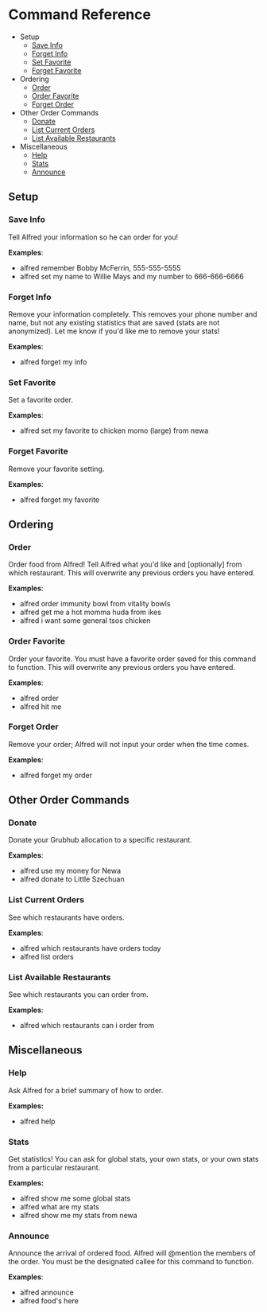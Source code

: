 # Command Reference

- Setup
  - [Save Info](#save-info)
  - [Forget Info](#forget-info)
  - [Set Favorite](#set-favorite)
  - [Forget Favorite](#forget-favorite)
- Ordering
  - [Order](#order)
  - [Order Favorite](#order-favorite)
  - [Forget Order](#forget-order)
- Other Order Commands
  - [Donate](#donate)
  - [List Current Orders](#list-current-orders)
  - [List Available Restaurants](#list-available-restaurants)
- Miscellaneous
  - [Help](#help)
  - [Stats](#stats)
  - [Announce](#announce)

## Setup

### Save Info

Tell Alfred your information so he can order for you!

**Examples**:

* alfred remember Bobby McFerrin, 555-555-5555
* alfred set my name to Willie Mays and my number to 666-666-6666

### Forget Info

Remove your information completely. This removes your phone number and name, but not any existing statistics that are saved (stats are not anonymized). Let me know if you'd like me to remove your stats!

**Examples**:

* alfred forget my info

### Set Favorite

Set a favorite order.

**Examples**:

* alfred set my favorite to chicken momo (large) from newa

### Forget Favorite

Remove your favorite setting.

**Examples**:

* alfred forget my favorite

## Ordering

### Order

Order food from Alfred! Tell Alfred what you'd like and [optionally] from which restaurant. This will overwrite any previous orders you have entered.

**Examples**:

* alfred order immunity bowl from vitality bowls
* alfred get me a hot momma huda from ikes
* alfred i want some general tsos chicken

### Order Favorite

Order your favorite. You must have a favorite order saved for this command to function. This will overwrite any previous orders you have entered.

**Examples**:

* alfred order
* alfred hit me

### Forget Order

Remove your order; Alfred will not input your order when the time comes.

**Examples**:

* alfred forget my order

## Other Order Commands

### Donate

Donate your Grubhub allocation to a specific restaurant.

**Examples**:

* alfred use my money for Newa
* alfred donate to Little Szechuan

### List Current Orders

See which restaurants have orders.

**Examples**:

* alfred which restaurants have orders today
* alfred list orders

### List Available Restaurants

See which restaurants you can order from.

**Examples**:

* alfred which restaurants can i order from

## Miscellaneous

### Help

Ask Alfred for a brief summary of how to order.

**Examples:**

* alfred help

### Stats

Get statistics! You can ask for global stats, your own stats, or your own stats from a particular restaurant.

**Examples:**

* alfred show me some global stats
* alfred what are my stats
* alfred show me my stats from newa

### Announce

Announce the arrival of ordered food. Alfred will @mention the members of the order. You must be the designated callee for this command to function.

**Examples**:

* alfred announce
* alfred food's here
